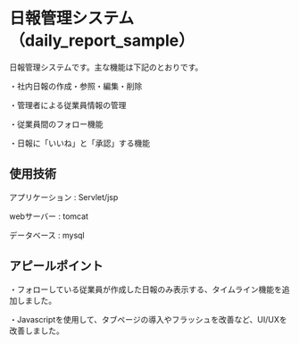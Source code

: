 # 日報管理システム（daily_report_sample）

日報管理システムです。主な機能は下記のとおりです。

・社内日報の作成・参照・編集・削除

・管理者による従業員情報の管理

・従業員間のフォロー機能

・日報に「いいね」と「承認」する機能


## 使用技術

アプリケーション : Servlet/jsp

webサーバー : tomcat

データベース : mysql

## アピールポイント

・フォローしている従業員が作成した日報のみ表示する、タイムライン機能を追加しました。

・Javascriptを使用して、タブページの導入やフラッシュを改善など、UI/UXを改善しました。
